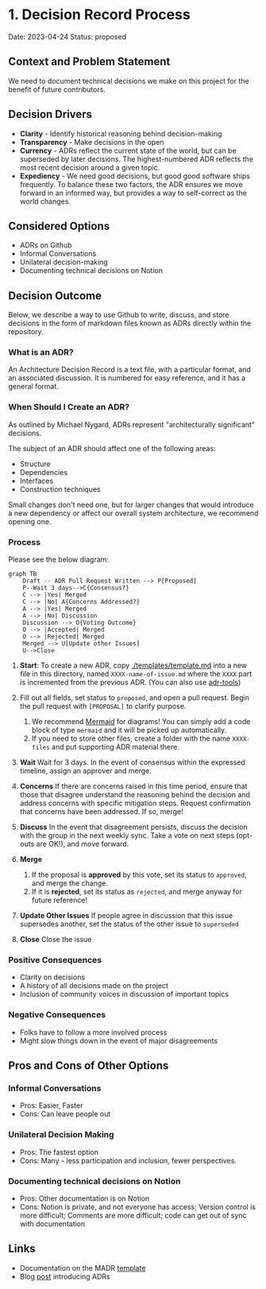 # 1. Decision Record Process

Date: 2023-04-24
Status: proposed

## Context and Problem Statement

We need to document technical decisions we make on this project for the benefit of future contributors.

## Decision Drivers

- **Clarity** - Identify historical reasoning behind decision-making
- **Transparency** - Make decisions in the open
- **Currency** - ADRs reflect the current state of the world, but can be superseded by later decisions. The highest-numbered ADR reflects the most recent decision around a given topic.
- **Expediency** - We need good decisions, but good good software ships frequently. To balance these two factors, the ADR ensures we move forward in an informed way, but provides a way to self-correct as the world changes.

## Considered Options

- ADRs on Github
- Informal Conversations
- Unilateral decision-making
- Documenting technical decisions on Notion

## Decision Outcome

Below, we describe a way to use Github to write, discuss, and store decisions in the form of markdown files known as ADRs directly within the repository.

### What is an ADR?

An Architecture Decision Record is a text file, with a particular format, and an associated discussion. It is numbered for easy reference, and it has a general format.

### When Should I Create an ADR?

As outlined by Michael Nygard, ADRs represent "architecturally significant" decisions.

The subject of an ADR should affect one of the following areas:

- Structure
- Dependencies
- Interfaces
- Construction techniques

Small changes don't need one, but for larger changes that would introduce a new dependency or affect our overall system architecture, we recommend opening one.

### Process

Please see the below diagram:

```mermaid
graph TB
    Draft -- ADR Pull Request Written --> P[Proposed]
    P--Wait 3 days-->C{Consensus?}
    C --> |Yes| Merged
    C --> |No| A{Concerns Addressed?}
    A --> |Yes| Merged
    A --> |No| Discussion
    Discussion --> O{Voting Outcome}
    O --> |Accepted| Merged
    O --> |Rejected| Merged
    Merged --> U[Update other Issues]
    U-->Close
```

1. **Start**: To create a new ADR, copy [./templates/template.md](./templates/template.md) into a new file in this directory, named `XXXX-name-of-issue.md` where the `XXXX` part is incremented from the previous ADR. (You can also use [adr-tools](https://github.com/npryce/adr-tools))

1. Fill out all fields, set status to `proposed`, and open a pull request. Begin the pull request with `[PROPOSAL]` to clarify purpose.
   1. We recommend [Mermaid](https://mermaid-js.github.io) for diagrams! You can simply add a code block of type `mermaid` and it will be picked up automatically.
   1. If you need to store other files, create a folder with the name `XXXX-files` and put supporting ADR material there.

1. **Wait** Wait for 3 days. In the event of consensus within the expressed timeline, assign an approver and merge.

1. **Concerns** If there are concerns raised in this time period, ensure that those that disagree understand the reasoning behind the decision and address concerns with specific mitigation steps. Request confirmation that concerns have been addressed. If so, merge!

1. **Discuss** In the event that disagreement persists, discuss the decision with the group in the next weekly sync. Take a vote on next steps (opt-outs are OK!), and move forward.

1. **Merge**

   1. If the proposal is **approved** by this vote, set its status to `approved`, and merge the change.
   2. If it is **rejected**, set its status as `rejected`, and merge anyway for future reference!

1. **Update Other Issues** If people agree in discussion that this issue supersedes another, set the status of the other issue to `superseded`

1. **Close** Close the issue

### Positive Consequences

- Clarity on decisions
- A history of all decisions made on the project
- Inclusion of community voices in discussion of important topics

### Negative Consequences

- Folks have to follow a more involved process
- Might slow things down in the event of major disagreements

## Pros and Cons of Other Options

### Informal Conversations

- Pros: Easier, Faster
- Cons: Can leave people out

### Unilateral Decision Making

- Pros: The fastest option
- Cons: Many - less participation and inclusion, fewer perspectives.

### Documenting technical decisions on Notion

- Pros: Other documentation is on Notion
- Cons: Notion is private, and not everyone has access; Version control is more difficult; Comments are more difficult; code can get out of sync with documentation

## Links <!-- optional -->

- Documentation on the MADR [template](https://github.com/adr/madr)
- Blog [post](https://cognitect.com/blog/2011/11/15/documenting-architecture-decisions.html) introducing ADRs
